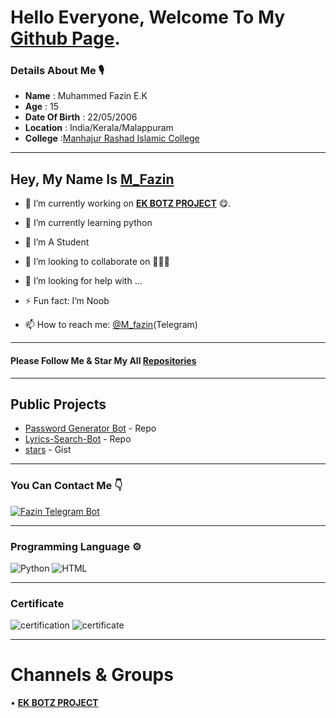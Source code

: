 

<!--
**FazinEk** is a ✨ _special_ ✨ repository because its `README.md` (this file) appears on your GitHub profile.

Here are some ideas to get you started:

- 🔭 I’m currently working on ...
- 🌱 I’m currently learning ...
- 👯 I’m looking to collaborate on ...
- 🤔 I’m looking for help with ...
- 💬 Ask me about ...
- 📫 How to reach me: ...
- 😄 Pronouns: ...
- ⚡ Fun fact: ...
-->


# Hello Everyone, Welcome To My [Github Page](https://github.com/M-fazin).

### Details About Me 🎙️

- <b>Name</b> : Muhammed Fazin E.K
- <b>Age</b> : 15
- <b>Date Of Birth</b> : 22/05/2006
- <b>Location</b> : India/Kerala/Malappuram
- <b>College</b> :[Manhajur Rashad Islamic College](https://youtube.com/user/Manhajchelembra)

---

## Hey, My Name Is [M_Fazin](https://telegram.dog/M_fazin)

- 🔭 I’m currently working on <b>[EK BOTZ PROJECT](https://t.me/EKBOTZ_UPDATE)</b> 😋.

- 🌱 I’m currently learning python

- 📖 I’m A Student

- 👯 I’m looking to collaborate on 🤷🏻‍♂️

- 🤔 I’m looking for help with ...

- ⚡ Fun fact: I’m Noob 

- 📫 How to reach me: [@M_fazin](https://telegram.dog/M_fazin)(Telegram)

---

#### Please Follow Me & Star My All [Repositories](https://github.com/M-fazin?tab=repositories)

---

## Public Projects

- [Password Generator Bot](https://github.com/M-fazin/Password-Generator-Bot) - Repo
- [Lyrics-Search-Bot](https://github.com/M-fazin/Lyrics-Search-Bot) - Repo
- [stars](https://gist.github.com/M-fazin/baf4e9a6c578aacdd630a79fb42b18b8) - Gist

---

### You Can Contact Me 👇

[![Fazin Telegram Bot](https://img.shields.io/badge/Telegram-2EA3E6?&style=for-the-badge&logo=telegram)](https://telegram.dog/M_fazin_bot)

---

### Programming Language ⚙️
![Python](https://img.shields.io/badge/Python-2EA3E6?&style=for-the-badge&logo=python)
![HTML](https://img.shields.io/badge/HTML-2EA3E6?&style=for-the-badge&logo=html)


---

### Certificate 
![certification](https://www.sololearn.com/certificates/course/en/20801916/1157/landscape/png) 
![certificate](https://www.sololearn.com/certificates/course/en/20801916/1073/landscape/png) 

---




# Channels & Groups
• <b>[EK BOTZ PROJECT](https://t.me/EKBOTZ_UPDATE)</b>


